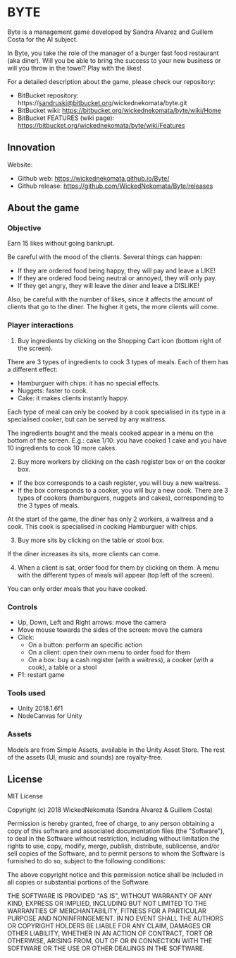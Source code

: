 # BYTE

Byte is a management game developed by Sandra Alvarez and Guillem Costa for the AI subject.
 
In Byte, you take the role of the manager of a burger fast food restaurant (aka diner).
Will you be able to bring the success to your new business or will you throw in the towel? Play with the likes!

For a detailed description about the game, please check our repository:

- BitBucket repository: https://sandruski@bitbucket.org/wickednekomata/byte.git
- BitBucket wiki: https://bitbucket.org/wickednekomata/byte/wiki/Home
- BitBucket FEATURES (wiki page): https://bitbucket.org/wickednekomata/byte/wiki/Features

## Innovation

Website:

- Github web: https://wickednekomata.github.io/Byte/
- Github release: https://github.com/WickedNekomata/Byte/releases

## About the game

### Objective

Earn 15 likes without going bankrupt.

Be careful with the mood of the clients. Several things can happen:
- If they are ordered food being happy, they will pay and leave a LIKE!
- If they are ordered food being neutral or annoyed, they will only pay.
- If they get angry, they will leave the diner and leave a DISLIKE!

Also, be careful with the number of likes, since it affects the amount of clients that go to the diner.
The higher it gets, the more clients will come.

### Player interactions

1. Buy ingredients by clicking on the Shopping Cart icon (bottom right of the screen).
 
There are 3 types of ingredients to cook 3 types of meals. Each of them has a different effect:
- Hamburguer with chips: it has no special effects.
- Nuggets: faster to cook.
- Cake: it makes clients instantly happy.

Each type of meal can only be cooked by a cook specialised in its type in a specialised cooker, but can be served by any waitress.

The ingredients bought and the meals cooked appear in a menu on the bottom of the screen. E.g.: cake 1/10: you have cooked 1 cake and you have 10 ingredients to cook 10 more cakes.

2. Buy more workers by clicking on the cash register box or on the cooker box.
 
- If the box corresponds to a cash register, you will buy a new waitress.
- If the box corresponds to a cooker, you will buy a new cook. There are 3 types of cookers (hamburguers, nuggets and cakes), corresponding to the 3 types of meals.

At the start of the game, the diner has only 2 workers, a waitress and a cook. This cook is specialised in cooking Hamburguer with chips.

3. Buy more sits by clicking on the table or stool box.

If the diner increases its sits, more clients can come.

4. When a client is sat, order food for them by clicking on them. A menu with the different types of meals will appear (top left of the screen).

You can only order meals that you have cooked.

### Controls

- Up, Down, Left and Right arrows: move the camera
- Move mouse towards the sides of the screen: move the camera
- Click: 
	- On a button: perform an specific action
	- On a client: open their own menu to order food for them
	- On a box: buy a cash register (with a waitress), a cooker (with a cook), a table or a stool
- F1: restart game

### Tools used

- Unity 2018.1.6f1
- NodeCanvas for Unity

### Assets

Models are from Simple Assets, available in the Unity Asset Store. The rest of the assets (UI, music and sounds) are royalty-free.

## License

MIT License

Copyright (c) 2018 WickedNekomata (Sandra Alvarez & Guillem Costa)

Permission is hereby granted, free of charge, to any person obtaining a copy
of this software and associated documentation files (the "Software"), to deal
in the Software without restriction, including without limitation the rights
to use, copy, modify, merge, publish, distribute, sublicense, and/or sell
copies of the Software, and to permit persons to whom the Software is
furnished to do so, subject to the following conditions:

The above copyright notice and this permission notice shall be included in all
copies or substantial portions of the Software.

THE SOFTWARE IS PROVIDED "AS IS", WITHOUT WARRANTY OF ANY KIND, EXPRESS OR
IMPLIED, INCLUDING BUT NOT LIMITED TO THE WARRANTIES OF MERCHANTABILITY,
FITNESS FOR A PARTICULAR PURPOSE AND NONINFRINGEMENT. IN NO EVENT SHALL THE
AUTHORS OR COPYRIGHT HOLDERS BE LIABLE FOR ANY CLAIM, DAMAGES OR OTHER
LIABILITY, WHETHER IN AN ACTION OF CONTRACT, TORT OR OTHERWISE, ARISING FROM,
OUT OF OR IN CONNECTION WITH THE SOFTWARE OR THE USE OR OTHER DEALINGS IN THE
SOFTWARE.
